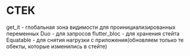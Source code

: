 # СТЕК
get_it - глобальная зона видимости для проинициализированных переменных
Duo - для запросов
flutter_bloc - для хранения стейта
Equatable - для снятия нагрузки с приложения(обновляем только те обекты, которые изменились в стейте)
